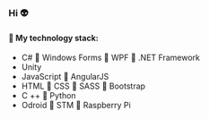 ### Hi :alien:

#### :floppy_disk: My technology stack:
* C# :small_blue_diamond: Windows Forms :small_blue_diamond: WPF :small_blue_diamond: .NET Framework     
* Unity
* JavaScript :small_blue_diamond: AngularJS                                                          
* HTML :small_blue_diamond: CSS :small_blue_diamond: SASS :small_blue_diamond: Bootstrap
* C ++ :small_blue_diamond: Python
* Odroid :small_blue_diamond: STM :small_blue_diamond: Raspberry Pi
